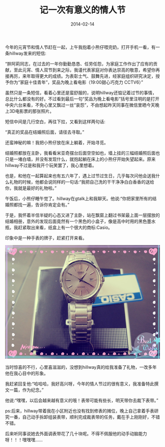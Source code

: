 ﻿---
title: "记一次有意义的情人节"
date: 2014-02-14
categories: 
  - "essay"
tags: 
  - "情人节"
---

今年的元宵节和情人节赶在一起，上午我抱着小熊仔喂完奶，打开手机一看，有一条hillway发来的短信:

“胖阿莉同志，在过去的一年你勤勤恳恳、任劳任怨，为家庭工作作出了应有的贡献，至此元宵、情人双节到来之际，我谨代表家庭对你表达崇高的敬意，希望你再接再厉，来年取得更大的成绩。为表彰士气、鼓舞先进，经家庭组织研究决定，授予你为“家庭十佳青年”，奖品为晚上看电影（19:00甜心巧克力 CCTV6）”

虽然只是一条短信，看着心里还是蛮舒服的，说明hillway还惦记着过节的事情，总比什么都没有的好。不过看到最后一句“奖品为晚上看电影”括号里注明的是打开中央六台来看，不免心里又飘过一丝“哀怨”，不由想起昨天同事在微信里晒今天晚上3D电影票的那张照片。

短信中间是几行空白，再往下拉，又看到这样两句话:

“真正的奖品在结婚照后面，请径去寻取。”

还蛮神秘的嘛！我把小熊仔放在床上躺着，开始寻觅。

结婚照都放在主卧，我看看米亚奇摆台后面空空如也，墙上挂的三幅结婚照后面也只是一堵白墙，并没有发现什么，就抱起躺在床上的小熊仔开始失望起来。原来hillway不过是和我开个玩笑罢了，我心里想着。

也是，和他在一起算起来也有五六年了，遇上过节过生日，几乎每次问他会送我什么礼物的时候，他都会说同样的一句话:“我把自己洗的干干净净白白香香的送给你，我就是最好的礼物啦。”

午饭后，小熊仔睡午觉了。hillway在gtalk上和我聊天。他说:“你把家里所有的结婚照都找一遍，告诉你肯定会有。”

于是，我怀着半信半疑的心态又进了主卧，站在飘窗上翻过书架最上面一层摆放的结婚相册，意外的发现后面竟然有一个黑色的小盒子，像是高中时用的黑色墨水瓶，我赶紧取出来看，纸盒上有一个很大的商标:Casio。

印象中是一种手表的牌子，赶紧打开来看。

![IMG_7907_副本](/images/12519428463_3abbfe1b73_z.jpg)

当时惊喜的不行，心里喜滋滋的，没想到hillway真的给我准备了礼物，一改多年他在我心目中的形象。

我赶紧回复他:“哈哈哈，我好高兴呀，今年的情人节过的很有意义，我准备特此撰文一篇，作为纪念。”

他说:“嘿嘿，以后会越来越有意义的哦！表带可能有些长，明天带你去裁下表带。”

ps:后来，hillway带着我在小区附近也没有找到修表的摊位，晚上自己拿着手表研究一番，自己动手拆卸组装表带，顺利完成裁表带的任务，戴在手上刚刚好，不错不错。

后来听同事说她去外面调表带花了几十块呢。不得不佩服他的动手动脑能力呀！！！嘿嘿嘿……
